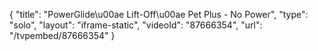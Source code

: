 {
    "title": "PowerGlide\u00ae Lift-Off\u00ae Pet Plus - No Power",
    "type": "solo",
    "layout": "iframe-static",
    "videoId": "87666354",
    "url": "\/tvpembed\/87666354"
}